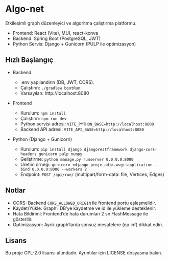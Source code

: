 # Algo-net

Etkileşimli graph düzenleyici ve algoritma çalıştırma platformu.

- Frontend: React (Vite), MUI, react-konva
- Backend: Spring Boot (PostgreSQL, JWT)
- Python Servis: Django + Gunicorn (PULP ile optimizasyon)

## Hızlı Başlangıç

- Backend
  - .env yapılandırın (DB, JWT, CORS).
  - Çalıştırın: `./gradlew bootRun`
  - Varsayılan: http://localhost:8080

- Frontend
  - Kurulum: `npm install`
  - Çalıştırın: `npm run dev`
  - Python servisi adresi: `VITE_PYTHON_BASE=http://localhost:8000`
  - Backend API adresi: `VITE_API_BASE=http://localhost:8080`

- Python (Django + Gunicorn)
  - Kurulum: `pip install django djangorestframework django-cors-headers gunicorn pulp numpy`
  - Geliştirme: `python manage.py runserver 0.0.0.0:8000`
  - Üretim örneği: `gunicorn <django_proje_adi>.wsgi:application --bind 0.0.0.0:8000 --workers 2`
  - Endpoint: `POST /api/run/` (multipart/form-data: file, Vertices, Edges)

## Notlar

- CORS: Backend `CORS_ALLOWED_ORIGIN` ile frontend portu eşleşmelidir.
- Kaydet/Yükle: Graph’ı DB’ye kaydetme ve id ile yükleme desteklenir.
- Hata Bildirimi: Frontend’de hata durumları 2 sn FlashMessage ile gösterilir.
- Optimizasyon: Ayrık graph’larda sonsuz mesafelere (np.inf) dikkat edin.

## Lisans

Bu proje GPL-2.0 lisansı altındadır. Ayrıntılar için LICENSE dosyasına bakın.
